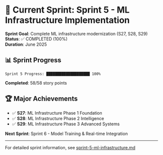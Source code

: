 # 🚀 Current Sprint: Sprint 5 - ML Infrastructure Implementation

**Sprint Goal**: Complete ML infrastructure modernization (S27, S28, S29)  
**Status**: ✅ COMPLETED (100%)  
**Duration**: June 2025  

## 📊 Sprint Progress

```
Sprint 5 Progress: ████████████████████ 100%
```

**Completed**: 58/58 story points

## 🏆 Major Achievements

- ✅ **S27**: ML Infrastructure Phase 1 Foundation
- ✅ **S28**: ML Infrastructure Phase 2 Intelligence  
- ✅ **S29**: ML Infrastructure Phase 3 Advanced Systems

**Next Sprint**: Sprint 6 - Model Training & Real-time Integration

---

For detailed sprint information, see [sprint-5-ml-infrastructure.md](./sprint-5-ml-infrastructure.md)